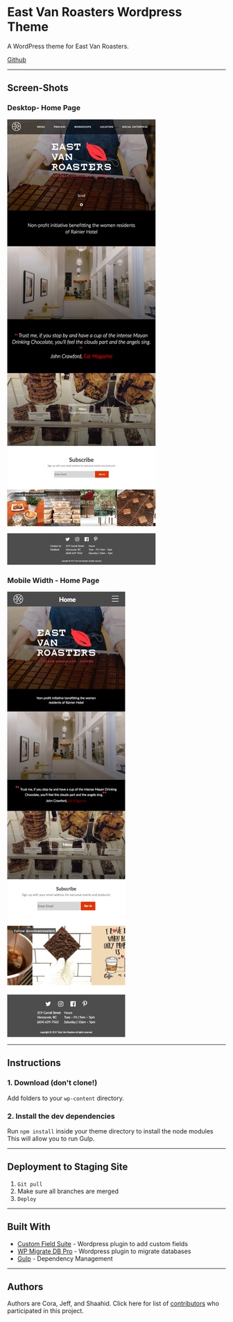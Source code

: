# East Van Roasters Wordpress Theme

A WordPress theme for East Van Roasters.

[Github](https://github.com/redacademy/evr-summer-2017)

---

## Screen-Shots

### Desktop- Home Page

![evr desktop screenshot](themes/evr/assets/images/screenshot/evr-desktop-front-page.png?raw=true "Title")

### Mobile Width - Home Page

![evr mobile screenshot](themes/evr/assets/images/screenshot/evr-mobile-front-page.png?raw=true "Title")

---

## Instructions

### 1. Download (don't clone!)

Add folders to your `wp-content` directory.

### 2. Install the dev dependencies

Run `npm install` inside your theme directory to install the node modules This will allow you to run Gulp.

---

## Deployment to Staging Site

  1. `Git pull`
  2. Make sure all branches are merged
  3. `Deploy`

---

## Built With

  - [Custom Field Suite](https://www.http://customfieldsuite.com/) - Wordpress plugin to add custom fields
  - [WP Migrate DB Pro](https://deliciousbrains.com/wp-migrate-db-pro/) - Wordpress plugin to migrate databases
  - [Gulp](https://http://gulpjs.com/) - Dependency Management

--- 

## Authors

Authors are Cora, Jeff, and Shaahid.
Click here for list of [contributors](https://github.com/redacademy/evr-summer-2017/graphs/contributors/) who participated in this project.